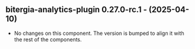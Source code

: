   ## bitergia-analytics-plugin 0.27.0-rc.1 - (2025-04-10)
  
  * No changes on this component. The version is bumped to align it
    with the rest of the components.
